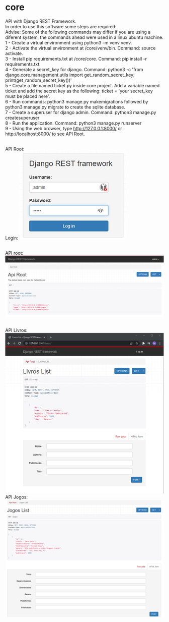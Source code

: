 # core

API with Django REST Framework.
<br>
In order to use this software some steps are required:
<br>
Advise: Some of the following commands may differ if you are using a diferent system, the commands ahead were used in a linux ubuntu machine.
<br>
1 - Create a virtual environment using python3 -m venv venv.
<br>
2 - Activate the virtual environment at /core/venv/bin. Command: source activate.
<br>
3 - Install pip requirements.txt at /core/core. Command: pip install -r requirements.txt.
<br>
4 - Generate a secret_key for django. Command: python3 -c 'from django.core.management.utils import get_random_secret_key; print(get_random_secret_key())'
<br>
5 - Create a file named ticket.py inside core project. Add a variable named ticket and add the secret key as the following: ticket = 'your secret_key must be placed here'.
<br>
6 - Run commands: python3 manage.py makemigrations followed by python3 manage.py migrate to create the sqlite database.
<br>
7 - Create a superuser for django admin. Command: python3 manage.py createsuperuser
<br>
8 - Run the application. Command: python3 manage.py runserver
<br>
9 - Using the web browser, type http://127.0.0.1:8000/ or http://localhost:8000/ to see API Root.
<p>
</p>
<br>
API Root:
<br>
Login:
<img src=https://github.com/maiconwa/core/blob/main/images/Login.png>
<p>
</p>
<br>
API root:
<br>
<img src=https://github.com/maiconwa/core/blob/main/images/Root1.png>
<p>
</p>
<br>
API Livros:
<br>
<img src=https://github.com/maiconwa/core/blob/main/images/Livros.png>
<br>
API Jogos:
<br>
<img src=https://github.com/maiconwa/core/blob/main/images/Jogos.png>
<br>